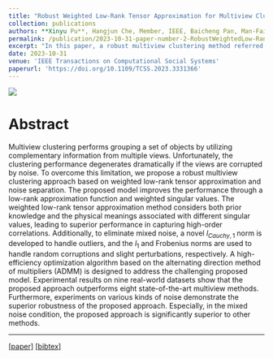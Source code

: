 ```yaml
---
title: "Robust Weighted Low-Rank Tensor Approximation for Multiview Clustering With Mixed Noise"
collection: publications
authors: **Xinyu Pu**, Hangjun Che, Member, IEEE, Baicheng Pan, Man-Fai Leung, and Shiping Wen
permalink: /publication/2023-10-31-paper-number-2-RobustWeightedLow-RankTensorApproximationforMultiviewClusteringWithMixedNoise
excerpt: "In this paper, a robust multiview clustering method referred to as RWLTA is developed to handle the mixed noise embedding in the real-world datasets. The weighted low-rank tensor approximation and unique mixed noise handling norms are utilized to guarantee performance and robustness."
date: 2023-10-31
venue: 'IEEE Transactions on Computational Social Systems'
paperurl: 'https://doi.org/10.1109/TCSS.2023.3331366'
---
```


<img src='https://xinyu-pu.github.io/images/publication-2-flow.png'>
 
Abstract
===
Multiview clustering performs grouping a set of objects by utilizing complementary information from multiple views. Unfortunately, the clustering performance degenerates dramatically if the views are corrupted by noise. To overcome this limitation, we propose a robust multiview clustering approach based on weighted low-rank tensor approximation and noise separation. The proposed model improves the performance through a low-rank approximation function and weighted singular values. The weighted low-rank tensor approximation method considers both prior knowledge and the physical meanings associated with different singular values, leading to superior performance in capturing high-order correlations. Additionally, to eliminate mixed noise, a novel $l_{Cauchy,1}$ norm is developed to handle outliers, and the $l_1$ and Frobenius norms are used to handle random corruptions and slight perturbations, respectively. A high-efficiency optimization algorithm based on the alternating direction method of multipliers (ADMM) is designed to address the challenging proposed model. Experimental results on nine real-world datasets show that the proposed approach outperforms eight state-of-the-art multiview methods. Furthermore, experiments on various kinds of noise demonstrate the superior robustness of the proposed approach. Especially, in the mixed noise condition, the proposed approach is significantly superior to other methods. 


---
[[paper]](https://doi.org/10.1109/TCSS.2023.3331366)
[[bibtex]](https://xinyu-pu.github.io/files/TCSS-RWLTA.bib)
